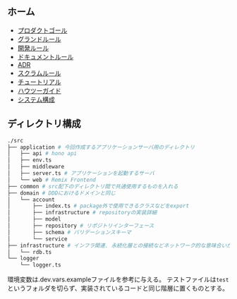 ## ホーム

- [プロダクトゴール](product_goal.md)
- [グランドルール](grand_rule.md)
- [開発ルール](development_rule.md)
- [ドキュメントルール](docs_rule.md)
- [ADR](adr/0_top.md)
- [スクラムルール](scrum_rule.md)
- [チュートリアル](tutorials/0_top.md)
- [ハウツーガイド](how_to_guides/0_top.md)
- [システム構成](system_config/config.md)

## ディレクトリ構成

```sh
./src
├── application # 今回作成するアプリケーションサーバ用のディレクトリ
│   ├── api # hono api
│   ├── env.ts
│   ├── middleware
│   ├── server.ts # アプリケーションを起動するサーバ
│   └── web # Remix Frontend
├── common # src配下のディレクトリ間で共通使用するものを入れる
├── domain # DDDにおけるドメインと同じ
│   └── account
│       ├── index.ts # package外で使用できるクラスなどをexport
│       ├── infrastructure # repositoryの実装詳細
│       ├── model
│       ├── repository # リポジトリインターフェース
│       ├── schema # バリデーションスキーマ
│       └── service
├── infrastructure # インフラ関連. 永続化層との接続などネットワーク的な意味合いが強い
│   └── rdb.ts
└── logger
    └── logger.ts
```

環境変数は.dev.vars.exampleファイルを参考に与える。
テストファイルは`test`というフォルダを切らず、実装されているコードと同じ階層に置くものとする。
